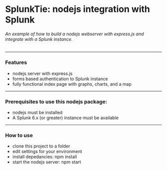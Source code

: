# SplunkTie: nodejs integration with Splunk

###### An example of how to build a nodejs webserver with express.js and integrate with a Splunk instance.
-------

### Features

* nodejs server with express.js
* forms based authentication to Splunk instance
* fully functional index page with graphs, charts, and a map

-------

### Prerequisites to use this nodejs package:

* nodejs must be installed
* A Splunk 6.x (or greater) instance must be available

-------

### How to use

* clone this project to a folder
* edit settings for your environment
* install depedancies: npm install
* start the nodejs server: npm start